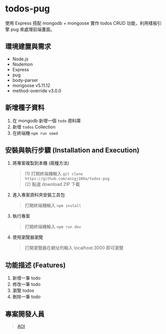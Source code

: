 # todos-pug

使用 Express 搭配 mongodb + mongoose 實作 todos CRUD 功能，利用樣板引擎 pug 來處理前端畫面。

## 環境建置與需求

- Node.js
- Nodemon
- Express
- pug
- body-parser
- mongoose v5.11.12
- method-override v3.0.0

## 新增種子資料

1. 在 mongodb 新增一個 `todo` 資料庫
2. 新增 `todos` Collection
3. 在終端機 `npm run seed`

## 安裝與執行步驟 (Installation and Execution)

1. 將專案複製到本機 (兩種方法)

   > (1) 打開終端機輸入
   > `git clone https://github.com/aoigj100a/todos-pug`</br>
   > (2) 點選 download ZIP 下載

2. 進入專案資料夾安裝工具包

   > 打開終端機輸入
   > `npm install`

3. 執行專案

   > 打開終端機輸入
   > `npm run dev`

4. 使用瀏覽器瀏覽
   > 打開瀏覽器在網址列輸入 localhost:3000 即可瀏覽

## 功能描述 (Features)

1. 新增一筆 todo
2. 修改一筆 todo
3. 瀏覽 todos
4. 刪除一筆 todo

## 專案開發人員

> [AOI](https://github.com/aoigj100a)
